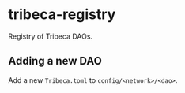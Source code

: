# tribeca-registry

Registry of Tribeca DAOs.

## Adding a new DAO

Add a new `Tribeca.toml` to `config/<network>/<dao>`.
